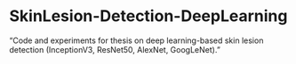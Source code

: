 # SkinLesion-Detection-DeepLearning
“Code and experiments for thesis on deep learning-based skin lesion detection (InceptionV3, ResNet50, AlexNet, GoogLeNet).”
